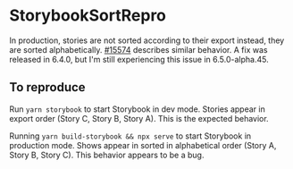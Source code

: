 # StorybookSortRepro

In production, stories are not sorted according to their export instead, they are sorted alphabetically. [#15574](https://github.com/storybookjs/storybook/issues/15574) describes similar behavior. A fix was released in 6.4.0, but I'm still experiencing this issue in 6.5.0-alpha.45.

## To reproduce

Run `yarn storybook` to start Storybook in dev mode. Stories appear in export order (Story C, Story B, Story A). This is the expected behavior.

Running `yarn build-storybook && npx serve` to start Storybook in production mode. Shows appear in sorted in alphabetical order (Story A, Story B, Story C). This behavior appears to be a bug.